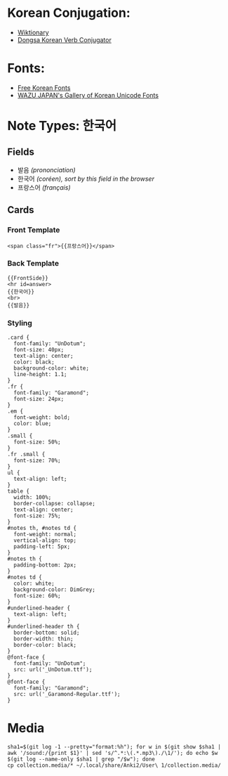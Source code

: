 # Korean Conjugation:
- [Wiktionary](https://en.wiktionary.org/wiki/어둡다#Conjugation)
- [Dongsa Korean Verb Conjugator](https://koreanverb.app/?search=어둡다)


# Fonts:
- [Free Korean Fonts](http://www.freekoreanfont.com)
- [WAZU JAPAN's Gallery of Korean Unicode Fonts](http://www.wazu.jp/gallery/Fonts_Korean.html)


# Note Types: 한국어

## Fields
- 발음  *(prononciation)*
- 한국어  *(coréen), sort by this field in the browser*
- 프랑스어  *(français)*

## Cards
### Front Template
```
<span class="fr">{{프랑스어}}</span>
```

### Back Template
```
{{FrontSide}}
<hr id=answer>
{{한국어}}
<br>
{{발음}}
```

### Styling
```
.card {
  font-family: "UnDotum";
  font-size: 40px;
  text-align: center;
  color: black;
  background-color: white;
  line-height: 1.1;
}
.fr {
  font-family: "Garamond";
  font-size: 24px;
}
.em {
  font-weight: bold;
  color: blue;
}
.small {
  font-size: 50%;
}
.fr .small {
  font-size: 70%;
}
ul {
  text-align: left;
}
table {
  width: 100%;
  border-collapse: collapse;
  text-align: center;
  font-size: 75%;
}
#notes th, #notes td {
  font-weight: normal;
  vertical-align: top;
  padding-left: 5px;
}
#notes th {
  padding-bottom: 2px;
}
#notes td {
  color: white;
  background-color: DimGrey;
  font-size: 60%;
}
#underlined-header {
  text-align: left;
}
#underlined-header th {
  border-bottom: solid;
  border-width: thin;
  border-color: black;
}
@font-face {
  font-family: "UnDotum";
  src: url('_UnDotum.ttf');
}
@font-face {
  font-family: "Garamond";
  src: url('_Garamond-Regular.ttf');
}
```


# Media
```
sha1=$(git log -1 --pretty="format:%h"); for w in $(git show $sha1 | awk '/sound:/{print $1}' | sed 's/^.*:\(.*.mp3\)./\1/'); do echo $w $(git log --name-only $sha1 | grep "/$w"); done
cp collection.media/* ~/.local/share/Anki2/User\ 1/collection.media/
```

